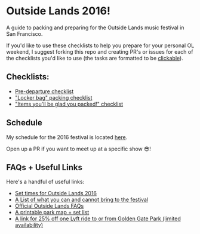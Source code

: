 # Outside Lands 2016!

A guide to packing and preparing for the Outside Lands music festival in San Francisco.

If you'd like to use these checklists to help you prepare for your personal OL weekend, I suggest forking this repo and creating PR's or issues for each of the checklists you'd like to use (the tasks are formatted to be [clickable](https://help.github.com/articles/basic-writing-and-formatting-syntax/#task-lists)).

## Checklists:

- [Pre-departure checklist](https://github.com/mattlebel/Outside-Lands-2016/blob/master/checklists/pre_departure_checklist.md)
- ["Locker bag" packing checklist](https://github.com/mattlebel/Outside-Lands-2016/blob/master/checklists/locker_bag_packing_checklist.md)
- ["Items you'll be glad you packed!" checklist](https://github.com/mattlebel/Outside-Lands-2016/blob/master/checklists/secret_items_checklist.md)

## Schedule

My schedule for the 2016 festival is located [here](https://github.com/mattlebel/Outside-Lands-2016/blob/master/music_schedule.md).

Open up a PR if you want to meet up at a specific show 😎!

## FAQs + Useful Links

Here's a handful of useful links:

- [Set times for Outside Lands 2016](http://lineup.sfoutsidelands.com/events/2016/08/05/)
- [A List of what you can and cannot bring to the festival](http://www.sfoutsidelands.com/festival-info/entry)
- [Official Outside Lands FAQs](http://www.sfoutsidelands.com/festival-info/faqs)
- [A printable park map + set list](http://www.sfgate.com/file/166/9/1669-Outside%20Lands%202016.pdf)
- [A link for 25% off one Lyft ride to or from Golden Gate Park (limited availability)](http://click.lyftmail.com/?qs=ae595f681fc977b7c401ccf31199a525cc7aec8aa202eae23507839055171711d85d4b4dfc019f6c0e01d465ea16f69f)
